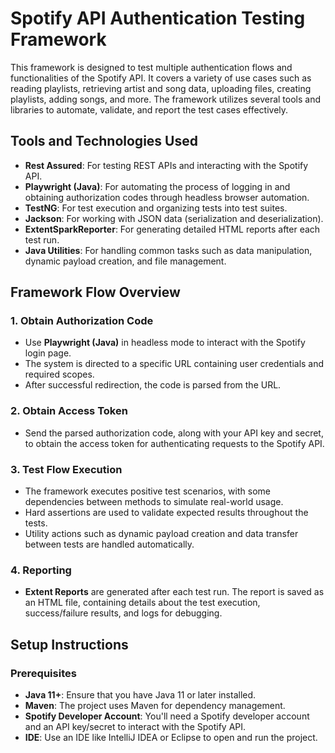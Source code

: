 # Spotify API Authentication Testing Framework

This framework is designed to test multiple authentication flows and functionalities of the Spotify API. It covers a variety of use cases such as reading playlists, retrieving artist and song data, uploading files, creating playlists, adding songs, and more. The framework utilizes several tools and libraries to automate, validate, and report the test cases effectively.

## Tools and Technologies Used
- **Rest Assured**: For testing REST APIs and interacting with the Spotify API.
- **Playwright (Java)**: For automating the process of logging in and obtaining authorization codes through headless browser automation.
- **TestNG**: For test execution and organizing tests into test suites.
- **Jackson**: For working with JSON data (serialization and deserialization).
- **ExtentSparkReporter**: For generating detailed HTML reports after each test run.
- **Java Utilities**: For handling common tasks such as data manipulation, dynamic payload creation, and file management.

## Framework Flow Overview

### 1. **Obtain Authorization Code**
   - Use **Playwright (Java)** in headless mode to interact with the Spotify login page.
   - The system is directed to a specific URL containing user credentials and required scopes.
   - After successful redirection, the code is parsed from the URL.

### 2. **Obtain Access Token**
   - Send the parsed authorization code, along with your API key and secret, to obtain the access token for authenticating requests to the Spotify API.

### 3. **Test Flow Execution**
   - The framework executes positive test scenarios, with some dependencies between methods to simulate real-world usage.
   - Hard assertions are used to validate expected results throughout the tests.
   - Utility actions such as dynamic payload creation and data transfer between tests are handled automatically.

### 4. **Reporting**
   - **Extent Reports** are generated after each test run. The report is saved as an HTML file, containing details about the test execution, success/failure results, and logs for debugging.

## Setup Instructions

### Prerequisites
- **Java 11+**: Ensure that you have Java 11 or later installed.
- **Maven**: The project uses Maven for dependency management.
- **Spotify Developer Account**: You'll need a Spotify developer account and an API key/secret to interact with the Spotify API.
- **IDE**: Use an IDE like IntelliJ IDEA or Eclipse to open and run the project.



